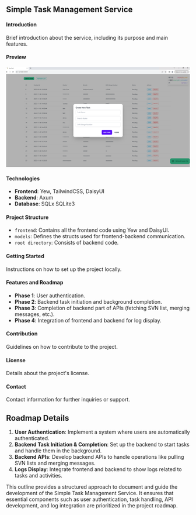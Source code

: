 ## Simple Task Management Service

#### Introduction

Brief introduction about the service, including its purpose and main features.

#### Preview

![Task Management Service Preview](/images/1.PNG "Service Preview")

#### Technologies

- **Frontend**: Yew, TailwindCSS, DaisyUI
- **Backend**: Axum
- **Database**: SQLx SQLite3

#### Project Structure

- `frontend`: Contains all the frontend code using Yew and DaisyUI.
- `models`: Defines the structs used for frontend-backend communication.
- `root directory`: Consists of backend code.

#### Getting Started

Instructions on how to set up the project locally.

#### Features and Roadmap

- **Phase 1**: User authentication.
- **Phase 2**: Backend task initiation and background completion.
- **Phase 3**: Completion of backend part of APIs (fetching SVN list, merging messages, etc.).
- **Phase 4**: Integration of frontend and backend for log display.

#### Contribution

Guidelines on how to contribute to the project.

#### License

Details about the project's license.

#### Contact

Contact information for further inquiries or support.

## Roadmap Details

1. **User Authentication**: Implement a system where users are automatically authenticated.
2. **Backend Task Initiation & Completion**: Set up the backend to start tasks and handle them in the background.
3. **Backend APIs**: Develop backend APIs to handle operations like pulling SVN lists and merging messages.
4. **Logs Display**: Integrate frontend and backend to show logs related to tasks and activities.

This outline provides a structured approach to document and guide the development of the Simple Task Management Service. It ensures that essential components such as user authentication, task handling, API development, and log integration are prioritized in the project roadmap.

